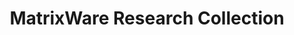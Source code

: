 ---
layout: default
bigquery: https://console.cloud.google.com/bigquery?p=patents-public-data&d=marec&page=dataset
cost: None
description: 'MAREC Data is a static collection of over 19 million patent applications
  and granted patents in a unified file format normalized from EP, WO, US, and JP
  sources, spanning a range from 1976 to June 2008. In MAREC, the documents from different
  countries and sources are normalized to a common XML format with a uniform patent
  numbering scheme and citation format. The standardized fields include dates, countries,
  languages, references, person names, and companies as well as rich subject classifications.
  It is a comparable corpus, where many documents are available in similar versions
  in other languages. '
last_edit: 04/06/2022, 07:23:16
location: http://www.ifs.tuwien.ac.at/imp/marec.shtml
maintained_by: marec@fandan.net
schema_fields:
- truncated
- publication_number_original
- xml
- publication_number
shortname: marec
tags:
- global
- patents
terms_of_use: Creative Commons Attribution NonCommercial ShareAlike 3.0 Unported License
timeframe: 1976-2008
title: MatrixWare Research Collection
uuid: 5f17a3b2-ecd2-4c45-8d1a-cebd28f41a64
---